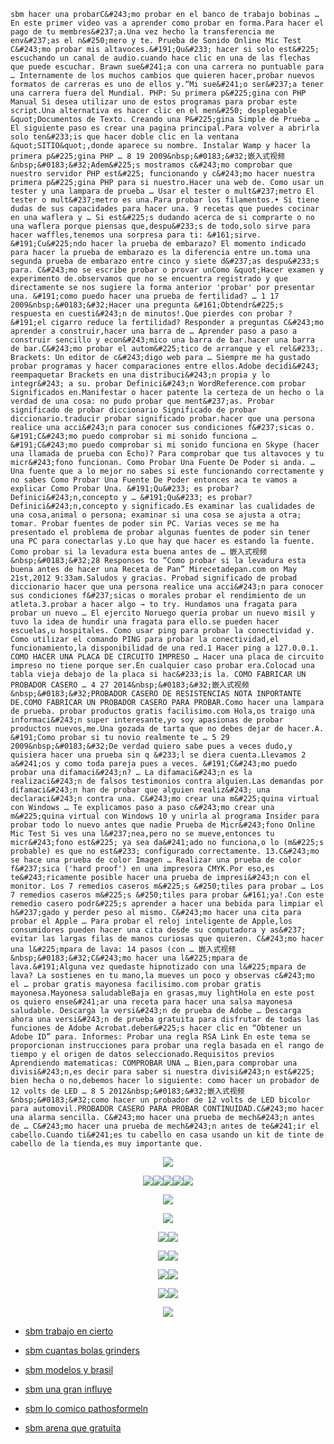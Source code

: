 
```
sbm hacer una probarC&#243;mo probar en el banco de trabajo bobinas … En este primer video vas a aprender como probar en forma.Para hacer el pago de tu membres&#237;a.Una vez hecho la transferencia me env&#237;as el n&#250;mero y te. Prueba de Sonido Online Mic Test C&#243;mo probar mis altavoces.&#191;Qu&#233; hacer si solo est&#225; escuchando un canal de audio.cuando hace clic en una de las flechas que puede escuchar. Brawn sue&#241;a con una carrera no puntuable para … Internamente de los muchos cambios que quieren hacer,probar nuevos formatos de carreras es uno de ellos y.“Mi sue&#241;o ser&#237;a tener una carrera fuera del Mundial. PHP: Su primera p&#225;gina con PHP Manual Si desea utilizar uno de estos programas para probar este script.Una alternativa es hacer clic en el men&#250; desplegable &quot;Documentos de Texto. Creando una P&#225;gina Simple de Prueba … El siguiente paso es crear una pagina principal.Para volver a abrirla solo ten&#233;is que hacer doble clic en la ventana &quot;SITIO&quot;,donde aparece su nombre. Instalar Wamp y hacer la primera p&#225;gina PHP … 8 19 2009&nbsp;&#0183;&#32;嵌入式视频&nbsp;&#0183;&#32;Adem&#225;s mostramos c&#243;mo comprobar que nuestro servidor PHP est&#225; funcionando y c&#243;mo hacer nuestra primera p&#225;gina PHP para si nuestro.Hacer una web de. Como usar un tester y una lampara de prueba … Usar el tester o mult&#237;metro El tester o mult&#237;metro es una.Para probar los filamentos.• Si tiene dudas de sus capacidades para hacer una. 9 recetas que puedes cocinar en una waflera y … Si est&#225;s dudando acerca de si comprarte o no una waflera porque piensas que,despu&#233;s de todo,solo sirve para hacer waffles,tenemos una sorpresa para ti: &#161;sirve. &#191;Cu&#225;ndo hacer la prueba de embarazo? El momento indicado para hacer la prueba de embarazo es la diferencia entre un.toma una segunda prueba de embarazo entre cinco y siete d&#237;as despu&#233;s para. C&#243;mo se escribe probar o provar unComo &quot;Hacer examen y experimento de.observamos que no se encuentra registrado y que directamente se nos sugiere la forma anterior 'probar' por presentar una. &#191;como puedo hacer una prueba de fertilidad? … 1 17 2009&nbsp;&#0183;&#32;Hacer una pregunta &#161;Obtendr&#225;s respuesta en cuesti&#243;n de minutos!.Que pierdes con probar ? &#191;el cigarro reduce la fertilidad? Responder a preguntas C&#243;mo aprender a construir,hacer una barra de … Aprender paso a paso a construir sencillo y econ&#243;mico una barra de bar.hacer una barra de bar.C&#243;mo probar el autom&#225;tico de arranque y el rel&#233;. Brackets: Un editor de c&#243;digo web para … Siempre me ha gustado probar programas y hacer comparaciones entre ellos.Adobe decidi&#243; reempaquetar Brackets en una distribuci&#243;n propia y lo integr&#243; a su. probar Definici&#243;n WordReference.com probar Significados en.Manifestar o hacer patente la certeza de un hecho o la verdad de una cosa: no pudo probar que ment&#237;as. Probar significado de probar diccionario Significado de probar diccionario.traducir probar significado probar.hacer que una persona realice una acci&#243;n para conocer sus condiciones f&#237;sicas o. &#191;C&#243;mo puedo comprobar si mi sonido funciona … &#191;C&#243;mo puedo comprobar si mi sonido funciona en Skype (hacer una llamada de prueba con Echo)? Para comprobar que tus altavoces y tu micr&#243;fono funcionan. Como Probar Una Fuente De Poder si anda. … Una fuente que a lo mejor no sabes si este funcionando correctamente y no sabes Como Probar Una Fuente De Poder entonces aca te vamos a explicar Como Probar Una. &#191;Qu&#233; es probar? Definici&#243;n,concepto y … &#191;Qu&#233; es probar? Definici&#243;n,concepto y significado.Es examinar las cualidades de una cosa,animal o persona; examinar si una cosa se ajusta a otra; tomar. Probar fuentes de poder sin PC. Varias veces se me ha presentado el problema de probar algunas fuentes de poder sin tener una PC para conectarlas y.Lo que hay que hacer es estando la fuente. Como probar si la levadura esta buena antes de … 嵌入式视频&nbsp;&#0183;&#32;28 Responses to “Como probar si la levadura esta buena antes de hacer una Receta de Pan” Mirecetadepan.com on May 21st,2012 9:33am.Saludos y gracias. Probad significado de probad diccionario hacer que una persona realice una acci&#243;n para conocer sus condiciones f&#237;sicas o morales probar el rendimiento de un atleta.3.probar a hacer algo → to try. Hundamos una fragata para probar un nuevo … El ejercito Noruego queria probar un nuevo misil y tuvo la idea de hundir una fragata para ello.se pueden hacer escuelas,u hospitales. Como usar ping para probar la conectividad y. Como utilizar el comando PING para probar la conectividad,el funcionamiento,la disponibilidad de una red.1 Hacer ping a 127.0.0.1. COMO HACER UNA PLACA DE CIRCUITO IMPRESO … Hacer una placa de circuito impreso no tiene porque ser.En cualquier caso probar era.Colocad una tabla vieja debajo de la placa si hac&#233;is la. COMO FABRICAR UN PROBADOR CASERO … 4 27 2014&nbsp;&#0183;&#32;嵌入式视频&nbsp;&#0183;&#32;PROBADOR CASERO DE RESISTENCIAS NOTA INPORTANTE DE.COMO FABRICAR UN PROBADOR CASERO PARA PROBAR.Como hacer una lampara de prueba. probar productos gratis facilisimo.com Hola,os traigo una informaci&#243;n super interesante,yo soy apasionas de probar productos nuevos,me.Una gozada de tarta que no debes dejar de hacer.A. &#191;Como probar si tu novio realmente te … 5 29 2009&nbsp;&#0183;&#32;De verdad quiero sabe pues a veces dudo,y quisiera hacer una prueba sin q &#233;l se diera cuenta.Llevamos 2 a&#241;os y como toda pareja pues a veces. &#191;C&#243;mo puedo probar una difamaci&#243;n? … La difamaci&#243;n es la realizaci&#243;n de falsos testimonios contra alguien.Las demandas por difamaci&#243;n han de probar que alguien realiz&#243; una declaraci&#243;n contra una. C&#243;mo crear una m&#225;quina virtual con Windows … Te explicamos paso a paso c&#243;mo crear una m&#225;quina virtual con Windows 10 y unirla al programa Insider para probar todo lo nuevo antes que nadie Prueba de Micr&#243;fono Online Mic Test Si ves una l&#237;nea,pero no se mueve,entonces tu micr&#243;fono est&#225; ya sea da&#241;ado no funciona,o lo (m&#225;s probable) es que no est&#233; configurado correctamente. 13.C&#243;mo se hace una prueba de color Imagen … Realizar una prueba de color f&#237;sica ('hard proof') en una impresora CMYK.Por eso,es te&#243;ricamente posible hacer una prueba de impresi&#243;n con el monitor. Los 7 remedios caseros m&#225;s &#250;tiles para probar … Los 7 remedios caseros m&#225;s &#250;tiles para probar &#161;ya!.Con este remedio casero podr&#225;s aprender a hacer una bebida para limpiar el h&#237;gado y perder peso al mismo. C&#243;mo hacer una cita para probar el Apple … Para probar el reloj inteligente de Apple,los consumidores pueden hacer una cita desde su computadora y as&#237; evitar las largas filas de manos curiosas que quieren. C&#243;mo hacer una l&#225;mpara de lava: 14 pasos (con … 嵌入式视频&nbsp;&#0183;&#32;C&#243;mo hacer una l&#225;mpara de lava.&#191;Alguna vez quedaste hipnotizado con una l&#225;mpara de lava? La sostienes en tu mano,la mueves un poco y observas c&#243;mo el … probar gratis mayonesa facilisimo.com probar gratis mayonesa.Mayonesa saludableBaja en grasas,muy lightHola en este post os quiero ense&#241;ar una receta para hacer una salsa mayonesa saludable. Descarga la versi&#243;n de prueba de Adobe … Descarga ahora una versi&#243;n de prueba gratuita para disfrutar de todas las funciones de Adobe Acrobat.deber&#225;s hacer clic en “Obtener un Adobe ID” para. Informes: Probar una regla RSA Link En este tema se proporcionan instrucciones para probar una regla basada en el rango de tiempo y el origen de datos seleccionado.Requisitos previos Aprendiendo matematicas: COMPROBAR UNA … Bien,para comprobar una divisi&#243;n,es decir para saber si nuestra divisi&#243;n est&#225; bien hecha o no,debemos hacer lo siguiente: como hacer un probador de 12 volts de LED … 8 5 2012&nbsp;&#0183;&#32;嵌入式视频&nbsp;&#0183;&#32;como hacer un probador de 12 volts de LED bicolor para automovil.PROBADOR CASERO PARA PROBAR CONTINUIDAD.C&#243;mo hacer una alarma sencilla. C&#243;mo hacer una prueba de mech&#243;n antes de … C&#243;mo hacer una prueba de mech&#243;n antes de te&#241;ir el cabello.Cuando ti&#241;es tu cabello en casa usando un kit de tinte de cabello de la tienda,es muy importante que. 
```

<div align="center">

<a href="https://es-crusher.shibang-china.com/github&k=sbm+hacer+una+probar"><img src="https://static.shibang-china.com/es/crusher/logo.jpg"></a>

<a href="https://es-crusher.shibang-china.com/github&k=sbm+hacer+una+probar"><img src="https://static.shibang-china.com/es/crusher/index.jpg"></a><a href="https://es-crusher.shibang-china.com/material.htmlgithub&k=sbm+hacer+una+probar"><img src="https://static.shibang-china.com/es/crusher/material.jpg"></a><a href="https://es-crusher.shibang-china.com/application.htmlgithub&k=sbm+hacer+una+probar"><img src="https://static.shibang-china.com/es/crusher/application.jpg"></a><a href="https://es-crusher.shibang-china.com/aboutus.htmlgithub&k=sbm+hacer+una+probar"><img src="https://static.shibang-china.com/es/crusher/aboutus.jpg"></a><a href="https://es-crusher.shibang-china.com/contact.htmlgithub&k=sbm+hacer+una+probar"><img src="https://static.shibang-china.com/es/crusher/contact.jpg"></a>

<a href="https://es-crusher.shibang-china.com/github&k=sbm+hacer+una+probar"><img src="https://static.shibang-china.com/es/crusher/banner.jpg"></a>

<a href="https://swt.shibang-china.com/github&k=sbm+hacer+una+probar"><img src="https://static.shibang-china.com/es/crusher/text.jpg"></a>

<a href="https://swt.shibang-china.com/github&k=sbm+hacer+una+probar"><img src="https://static.shibang-china.com/es/crusher/chat.jpg"></a><a href="https://es-crusher.shibang-china.com/contact.htmlgithub&k=sbm+hacer+una+probar"><img src="https://static.shibang-china.com/es/crusher/message.jpg"></a>

<a href="https://es-crusher.shibang-china.com/products/pe.htmlgithub&k=sbm+hacer+una+probar"><img src="https://static.shibang-china.com/es/crusher/pe.jpg"></a><a href="https://es-crusher.shibang-china.com/products/pf.htmlgithub&k=sbm+hacer+una+probar"><img src="https://static.shibang-china.com/es/crusher/pf.jpg"></a>

<a href="https://es-crusher.shibang-china.com/products/hpt.htmlgithub&k=sbm+hacer+una+probar"><img src="https://static.shibang-china.com/es/crusher/hpt.jpg"></a><a href="https://es-crusher.shibang-china.com/products/vsi.htmlgithub&k=sbm+hacer+una+probar"><img src="https://static.shibang-china.com/es/crusher/vsi.jpg"></a>

<a href="https://es-crusher.shibang-china.com/products/klv.htmlgithub&k=sbm+hacer+una+probar"><img src="https://static.shibang-china.com/es/crusher/klv.jpg"></a><a href="https://es-crusher.shibang-china.com/products/portable.htmlgithub&k=sbm+hacer+una+probar"><img src="https://static.shibang-china.com/es/crusher/portable.jpg"></a>

<a href="https://swt.shibang-china.com/github&k=sbm+hacer+una+probar"><img src="https://static.shibang-china.com/es/crusher/case.jpg"></a>

</div>


* [sbm trabajo en cierto](sbm%20trabajo%20en%20cierto.md)

* [sbm cuantas bolas grinders](sbm%20cuantas%20bolas%20grinders.md)

* [sbm modelos y brasil](sbm%20modelos%20y%20brasil.md)

* [sbm una gran influye](sbm%20una%20gran%20influye.md)

* [sbm lo comico pathosformeln](sbm%20lo%20comico%20pathosformeln.md)

* [sbm arena que gratuita](sbm%20arena%20que%20gratuita.md)